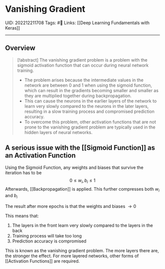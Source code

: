 # Vanishing Gradient
UID: 202212211708
Tags: #🌱 
Links: [[Deep Learning Fundamentals with Keras]]

----
## Overview
> [!abstract]
> The vanishing gradient problem is a problem with the sigmoid activation function that can occur during neural network training. 
> - The problem arises because the intermediate values in the network are between 0 and 1 when using the sigmoid function, which can result in the gradients becoming smaller and smaller as they are multiplied together during backpropagation. 
> - This can cause the neurons in the earlier layers of the network to learn very slowly compared to the neurons in the later layers, resulting in a slow training process and compromised prediction accuracy. 
> - To overcome this problem, other activation functions that are not prone to the vanishing gradient problem are typically used in the hidden layers of neural networks.
## A serious issue with the [[Sigmoid Function]] as an Activation Function
Using the Sigmoid Function, any weights and biases that survive the iteration has to be $$0≤w_i,b_i≤1$$
Afterwards, [[Backpropagation]] is applied. This further compresses both $w_i$ and $b_i$

The result after more epochs is that the weights and biases $\rightarrow 0$

This means that:
1. The layers in the front learn very slowly compared to the layers in the back
2. Training process will take too long
3. Prediction accuracy is compromised

This is known as the vanishing gradient problem. The more layers there are, the stronger the effect. For more layered networks, other forms of [[Activation Functions]] are required.